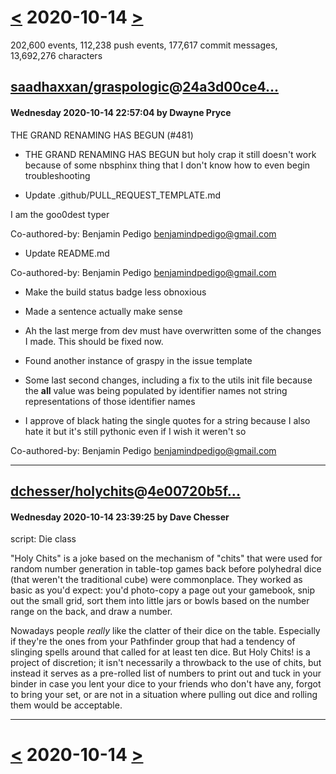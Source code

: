 # [<](2020-10-13.md) 2020-10-14 [>](2020-10-15.md)

202,600 events, 112,238 push events, 177,617 commit messages, 13,692,276 characters


## [saadhaxxan/graspologic](https://github.com/saadhaxxan/graspologic)@[24a3d00ce4...](https://github.com/saadhaxxan/graspologic/commit/24a3d00ce425678a66ac41a13dc735f1e2455b43)
#### Wednesday 2020-10-14 22:57:04 by Dwayne Pryce

THE GRAND RENAMING HAS BEGUN (#481)

* THE GRAND RENAMING HAS BEGUN but holy crap it still doesn't work because of some nbsphinx thing that I don't know how to even begin troubleshooting

* Update .github/PULL_REQUEST_TEMPLATE.md

I am the goo0dest typer

Co-authored-by: Benjamin Pedigo <benjamindpedigo@gmail.com>

* Update README.md

Co-authored-by: Benjamin Pedigo <benjamindpedigo@gmail.com>

* Make the build status badge less obnoxious

* Made a sentence actually make sense

* Ah the last merge from dev must have overwritten some of the changes I made.  This should be fixed now.

* Found another instance of graspy in the issue template

* Some last second changes, including a fix to the utils init file because the __all__ value was being populated by identifier names not string representations of those identifier names

* I approve of black hating the single quotes for a string because I also hate it but it's still pythonic even if I wish it weren't so

Co-authored-by: Benjamin Pedigo <benjamindpedigo@gmail.com>

---
## [dchesser/holychits](https://github.com/dchesser/holychits)@[4e00720b5f...](https://github.com/dchesser/holychits/commit/4e00720b5fd8290b5874bb949a7a4ab04b2294a3)
#### Wednesday 2020-10-14 23:39:25 by Dave Chesser

script: Die class

"Holy Chits" is a joke based on the mechanism of "chits" that were
used for random number generation in table-top games back before
polyhedral dice (that weren't the traditional cube) were commonplace.
They worked as basic as you'd expect: you'd photo-copy a page out your
gamebook, snip out the small grid, sort them into little jars or bowls
based on the number range on the back, and draw a number.

Nowadays people *really* like the clatter of their dice on the table.
Especially if they're the ones from your Pathfinder group that had a
tendency of slinging spells around that called for at least ten dice.
But Holy Chits! is a project of discretion; it isn't necessarily a
throwback to the use of chits, but instead it serves as a pre-rolled
list of numbers to print out and tuck in your binder in case you lent
your dice to your friends who don't have any, forgot to bring your
set, or are not in a situation where pulling out dice and rolling them
would be acceptable.

---

# [<](2020-10-13.md) 2020-10-14 [>](2020-10-15.md)

